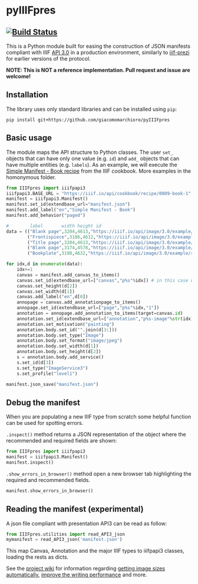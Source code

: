 # pyIIIFpres
[![Build Status](https://travis-ci.com/giacomomarchioro/pyIIIFpres.svg?branch=main)](https://travis-ci.com/giacomomarchioro/pyIIIFpres)
----------------
This is a Python module built for easing the construction of JSON manifests compliant with IIIF [API 3.0](https://iiif.io/api/presentation/3.0/) in a production environment, similarly to [iiif-prezi](https://github.com/iiif-prezi/iiif-prezi) for earlier versions of the protocol.

**NOTE: This is NOT a reference implementation. Pull request and issue are welcome!**

## Installation
The library uses only standard libraries and can be installed using `pip`:


    pip install git+https://github.com/giacomomarchioro/pyIIIFpres

## Basic usage
The module maps the API structure to Python classes. The user `set_` objects that can have only one value (e.g. `id`) and `add_` objects that can have multiple entities (e.g. `labels`).
As an example, we will execute the [Simple Manifest - Book recipe](https://iiif.io/api/cookbook/recipe/0009-book-1/) from the IIIF cookbook. More examples in the homonymous folder.

```python
from IIIFpres import iiifpapi3
iiifpapi3.BASE_URL = "https://iiif.io/api/cookbook/recipe/0009-book-1"
manifest = iiifpapi3.Manifest()
manifest.set_id(extendbase_url="manifest.json")
manifest.add_label("en","Simple Manifest - Book")
manifest.add_behavior("paged")

#        label       width height id                                                                            service  
data = (("Blank page",3204,4613,"https://iiif.io/api/image/3.0/example/reference/59d09e6773341f28ea166e9f3c1e674f-gallica_ark_12148_bpt6k1526005v_f18","/full/max/0/default.jpg"),
        ("Frontispiece",3186,4612,"https://iiif.io/api/image/3.0/example/reference/59d09e6773341f28ea166e9f3c1e674f-gallica_ark_12148_bpt6k1526005v_f19","/full/max/0/default.jpg"),
        ("Title page",3204,4613,"https://iiif.io/api/image/3.0/example/reference/59d09e6773341f28ea166e9f3c1e674f-gallica_ark_12148_bpt6k1526005v_f20","/full/max/0/default.jpg"),
        ("Blank page",3174,4578,"https://iiif.io/api/image/3.0/example/reference/59d09e6773341f28ea166e9f3c1e674f-gallica_ark_12148_bpt6k1526005v_f21","/full/max/0/default.jpg"),
        ("Bookplate",3198,4632,"https://iiif.io/api/image/3.0/example/reference/59d09e6773341f28ea166e9f3c1e674f-gallica_ark_12148_bpt6k1526005v_f22","/full/max/0/default.jpg"),)

for idx,d in enumerate(data):
    idx+=1 
    canvas = manifest.add_canvas_to_items()
    canvas.set_id(extendbase_url=["canvas","p%s"%idx]) # in this case we use the base url
    canvas.set_height(d[2])
    canvas.set_width(d[1])
    canvas.add_label("en",d[0])
    annopage = canvas.add_annotationpage_to_items()
    annopage.set_id(extendbase_url=["page","p%s"%idx,"1"])
    annotation = annopage.add_annotation_to_items(target=canvas.id)
    annotation.set_id(extendbase_url=["annotation","p%s-image"%str(idx).zfill(4)])
    annotation.set_motivation("painting")
    annotation.body.set_id("".join(d[3:]))
    annotation.body.set_type("Image")
    annotation.body.set_format("image/jpeg")
    annotation.body.set_width(d[1])
    annotation.body.set_height(d[2])
    s = annotation.body.add_service()
    s.set_id(d[3])
    s.set_type("ImageService3")
    s.set_profile("level1")

manifest.json_save("manifest.json")
```

## Debug the manifest
When you are populating a new IIIF type from scratch some helpful function can be
used for spotting errors.

`.inspect()` method returns a JSON representation of the object where the 
recommended and required fields are shown:

```python
from IIIFpres import iiifpapi3
manifest = iiifpapi3.Manifest()
manifest.inspect()
```

`.show_errors_in_browser()` method open a new browser tab highlighting the 
required and recommended fields.

```python
manifest.show_errors_in_browser()
```

## Reading the manifest (experimental)
A json file compliant with presentation API3 can be read as follow:
```python
from IIIFpres.utilities import read_API3_json
mymanifest = read_API3_json('manifest.json')
```
This map Canvas, Annotation and the major IIIF types to iiifpapi3 classes, loading the rests as dicts.

See the [project wiki](https://github.com/giacomomarchioro/pyIIIFpres/wiki) for  information regarding [getting image sizes automatically](https://github.com/giacomomarchioro/pyIIIFpres/wiki/Getting-image-sizes-automatically), [improve the writing performance](https://github.com/giacomomarchioro/pyIIIFpres/wiki/Improve-performance-of-writing-and-serving-JSON-IIIF-objects) and more.